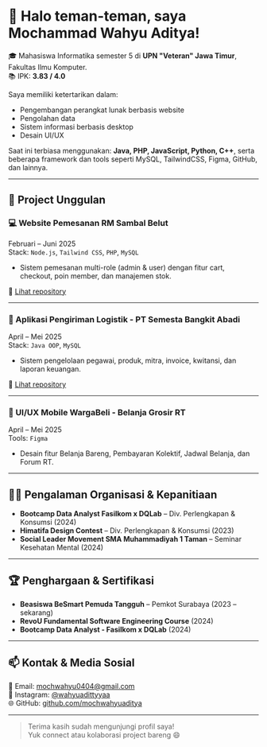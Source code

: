 # 👋 Halo teman-teman, saya Mochammad Wahyu Aditya!

🎓 Mahasiswa Informatika semester 5 di **UPN "Veteran" Jawa Timur**, Fakultas Ilmu Komputer.  
📚 IPK: **3.83 / 4.0**

Saya memiliki ketertarikan dalam:
- Pengembangan perangkat lunak berbasis website
- Pengolahan data
- Sistem informasi berbasis desktop
- Desain UI/UX

Saat ini terbiasa menggunakan:
**Java, PHP, JavaScript, Python, C++**, serta beberapa framework dan tools seperti MySQL, TailwindCSS, Figma, GitHub, dan lainnya.

---

## 🔨 Project Unggulan

### 💻 Website Pemesanan RM Sambal Belut
Februari – Juni 2025  
Stack: `Node.js`, `Tailwind CSS`, `PHP`, `MySQL`  
- Sistem pemesanan multi-role (admin & user) dengan fitur cart, checkout, poin member, dan manajemen stok.

🔗 [Lihat repository](https://github.com/fikrahdamar/website-wm-sambal-belut)

---

### 🚚 Aplikasi Pengiriman Logistik - PT Semesta Bangkit Abadi  
April – Mei 2025  
Stack: `Java OOP`, `MySQL`  
- Sistem pengelolaan pegawai, produk, mitra, invoice, kwitansi, dan laporan keuangan.

🔗 [Lihat repository](https://github.com/Lovianno/aplikasi-pengelolaan-jasa-logistik)

---

### 🛒 UI/UX Mobile WargaBeli - Belanja Grosir RT  
April – Mei 2025  
Tools: `Figma`  
- Desain fitur Belanja Bareng, Pembayaran Kolektif, Jadwal Belanja, dan Forum RT.

---

## 👨‍💼 Pengalaman Organisasi & Kepanitiaan

- **Bootcamp Data Analyst Fasilkom x DQLab** – Div. Perlengkapan & Konsumsi (2024)  
- **Himatifa Design Contest** – Div. Perlengkapan & Konsumsi (2023)  
- **Social Leader Movement SMA Muhammadiyah 1 Taman** – Seminar Kesehatan Mental (2024)  

---

## 🏆 Penghargaan & Sertifikasi

- **Beasiswa BeSmart Pemuda Tangguh** – Pemkot Surabaya (2023 – sekarang)  
- **RevoU Fundamental Software Engineering Course** (2024)  
- **Bootcamp Data Analyst - Fasilkom x DQLab** (2024)

---

## 📫 Kontak & Media Sosial

📧 Email: [mochwahyu0404@gmail.com](mailto:mochwahyu0404@gmail.com)  
📱 Instagram: [@wahyuadittyyaa](https://instagram.com/wahyuadittyyaa)  
🌐 GitHub: [github.com/mochwahyuaditya](https://github.com/mochwahyuaditya)

---

> Terima kasih sudah mengunjungi profil saya!  
> Yuk connect atau kolaborasi project bareng 😄


